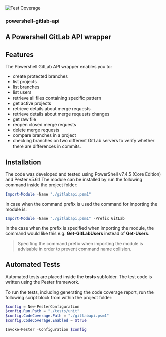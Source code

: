 ![Test Coverage](https://img.shields.io/badge/coverage-72%25-orange.svg?maxAge=60)

### powershell-gitlab-api

## A Powershell GitLab API wrapper

## Features

The Powershell GitLab API wrapper enables you to:

* create protected branches
* list projects
* list branches
* list users
* retrieve all files containing specific pattern
* get active projects
* retrieve details about merge requests 
* retrieve details about merge requests changes
* get raw file
* reopen closed merge requests
* delete merge requests
* compare branches in a project
* checking branches on two different GitLab servers to verify whether there are differences in commits.

## Installation

The code was developed and tested using PowerShell v7.4.5 (Core Edition) and Pester v5.6.1
The module can be installed by run the following command inside the project folder:
```PowerShell
Import-Module -Name "./gitlabapi.psm1"
```

In case when the command prefix is used the command for importing the module is:

```PowerShell
Import-Module -Name "./gitlabapi.psm1" -Prefix GitLab
```

In the case when the prefix is specified when importing the module, the command would like this e.g. **Get-GitLabUsers** instead of **Get-Users**.

> Specifing the command prefix when importing the module is advisable in order to prevent command name collision.

## Automated Tests

Automated tests are placed inside the **tests** subfolder.
The test code is written using the Pester framework.

To run the tests, including generating the code coverage report, run the following script block from within the project folder:

```PowerShell
$config = New-PesterConfiguration
$config.Run.Path = "./tests/unit"
$config.CodeCoverage.Path = "./gitlabapi.psm1"
$config.CodeCoverage.Enabled = $true

Invoke-Pester -Configuration $config
```


